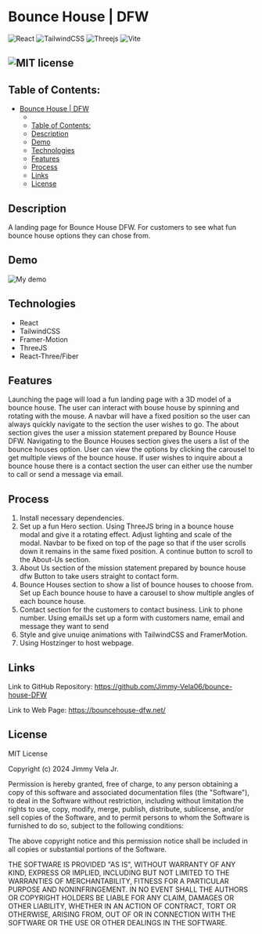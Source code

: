 # Bounce House | DFW

![React](https://img.shields.io/badge/react-%2320232a.svg?style=for-the-badge&logo=react&logoColor=%2361DAFB) ![TailwindCSS](https://img.shields.io/badge/tailwindcss-%2338B2AC.svg?style=for-the-badge&logo=tailwind-css&logoColor=white) ![Threejs](https://img.shields.io/badge/threejs-black?style=for-the-badge&logo=three.js&logoColor=white) ![Vite](https://img.shields.io/badge/vite-%23646CFF.svg?style=for-the-badge&logo=vite&logoColor=white)

## ![MIT license](https://img.shields.io/badge/License-MIT-red.svg) 

## Table of Contents:

- [Bounce House | DFW](#bounce-house--dfw)
  - [ ](#----)
  - [Table of Contents:](#table-of-contents)
  - [Description](#description)
  - [Demo](#demo)
  - [Technologies](#technologies)
  - [Features](#features)
  - [Process](#process)
  - [Links](#links)
  - [License](#license)

## Description

A landing page for Bounce House DFW. For customers to see what fun bounce house
options they can chose from.

## Demo

![My demo](./demo.gif)

## Technologies

- React
- TailwindCSS
- Framer-Motion
- ThreeJS
- React-Three/Fiber

## Features

Launching the page will load a fun landing page with a 3D model of a bounce
house. The user can interact with bouse house by spinning and rotating with the
mouse. A navbar will have a fixed position so the user can always quickly
navigate to the section the user wishes to go. The about section gives the user
a mission statement prepared by Bounce House DFW. Navigating to the Bounce
Houses section gives the users a list of the bounce houses option. User can view
the options by clicking the carousel to get multiple views of the bounce house.
If user wishes to inquire about a bounce house there is a contact section the
user can either use the number to call or send a message via email.

## Process

1. Install necessary dependencies.
2. Set up a fun Hero section. Using ThreeJS bring in a bounce house modal and
   give it a rotating effect. Adjust lighting and scale of the modal. Navbar to
   be fixed on top of the page so that if the user scrolls down it remains in
   the same fixed position. A continue button to scroll to the About-Us section.
3. About Us section of the mission statement prepared by bounce house dfw Button
   to take users straight to contact form.
4. Bounce Houses section to show a list of bounce houses to choose from. Set up
   Each bounce house to have a carousel to show multiple angles of each bounce
   house.
5. Contact section for the customers to contact business. Link to phone number.
   Using emailJs set up a form with customers name, email and message they want
   to send
6. Style and give unuiqe animations with TailwindCSS and FramerMotion.
7. Using Hostzinger to host webpage.

## Links

Link to GitHub Repository: https://github.com/Jimmy-Vela06/bounce-house-DFW

Link to Web Page: https://bouncehouse-dfw.net/

## License

MIT License

Copyright (c) 2024 Jimmy Vela Jr.

Permission is hereby granted, free of charge, to any person obtaining a copy of
this software and associated documentation files (the "Software"), to deal in
the Software without restriction, including without limitation the rights to
use, copy, modify, merge, publish, distribute, sublicense, and/or sell copies of
the Software, and to permit persons to whom the Software is furnished to do so,
subject to the following conditions:

The above copyright notice and this permission notice shall be included in all
copies or substantial portions of the Software.

THE SOFTWARE IS PROVIDED "AS IS", WITHOUT WARRANTY OF ANY KIND, EXPRESS OR
IMPLIED, INCLUDING BUT NOT LIMITED TO THE WARRANTIES OF MERCHANTABILITY, FITNESS
FOR A PARTICULAR PURPOSE AND NONINFRINGEMENT. IN NO EVENT SHALL THE AUTHORS OR
COPYRIGHT HOLDERS BE LIABLE FOR ANY CLAIM, DAMAGES OR OTHER LIABILITY, WHETHER
IN AN ACTION OF CONTRACT, TORT OR OTHERWISE, ARISING FROM, OUT OF OR IN
CONNECTION WITH THE SOFTWARE OR THE USE OR OTHER DEALINGS IN THE SOFTWARE.
